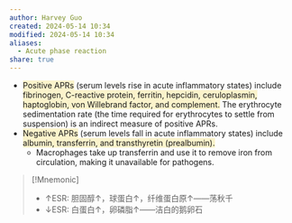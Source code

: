 ```yaml
---
author: Harvey Guo
created: 2024-05-14 10:34
modified: 2024-05-14 10:34
aliases:
  - Acute phase reaction
share: true
---
```

- <span style="background:rgba(240, 200, 0, 0.2)">Positive APRs</span> (serum levels rise in acute inflammatory states) include <span style="background:rgba(240, 200, 0, 0.2)">fibrinogen, C-reactive protein, ferritin, hepcidin, ceruloplasmin, haptoglobin, von Willebrand factor, and complement.</span>  The erythrocyte sedimentation rate (the time required for erythrocytes to settle from suspension) is an indirect measure of positive APRs.
- <span style="background:rgba(240, 200, 0, 0.2)">Negative APRs</span> (serum levels fall in acute inflammatory states) include <span style="background:rgba(240, 200, 0, 0.2)">albumin, transferrin, and transthyretin (prealbumin).</span>
	- Macrophages take up transferrin and use it to remove iron from circulation, making it unavailable for pathogens.

>[!Mnemonic] 
>- ↑ESR: 胆固醇↑，球蛋白↑，纤维蛋白原↑——荡秋千
>- ↓ESR: 白蛋白↑，卵磷脂↑——洁白的鹅卵石